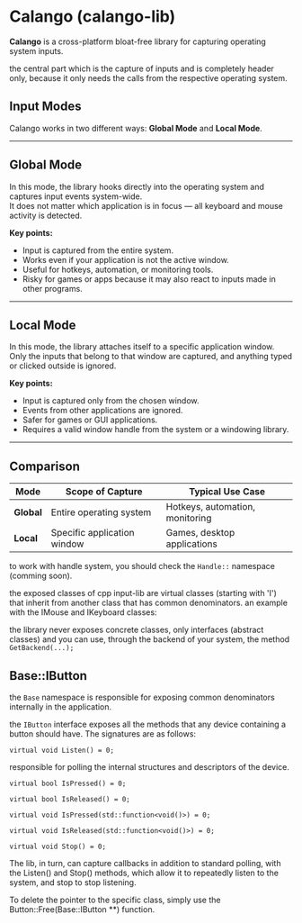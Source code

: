 # Calango (calango-lib)

**Calango** is a cross-platform bloat-free library for capturing operating system inputs.

the central part which is the capture of inputs and is completely header only, because it only needs the calls from the respective operating system.

## Input Modes

Calango works in two different ways: **Global Mode** and **Local Mode**.  

---

## Global Mode

In this mode, the library hooks directly into the operating system and captures input events system-wide.  
It does not matter which application is in focus — all keyboard and mouse activity is detected.  

**Key points:**
- Input is captured from the entire system.  
- Works even if your application is not the active window.  
- Useful for hotkeys, automation, or monitoring tools.  
- Risky for games or apps because it may also react to inputs made in other programs.  

---

## Local Mode

In this mode, the library attaches itself to a specific application window.  
Only the inputs that belong to that window are captured, and anything typed or clicked outside is ignored.  

**Key points:**
- Input is captured only from the chosen window.  
- Events from other applications are ignored.  
- Safer for games or GUI applications.  
- Requires a valid window handle from the system or a windowing library.  

---

## Comparison

| Mode       | Scope of Capture            | Typical Use Case                 |
|------------|-----------------------------|----------------------------------|
| **Global** | Entire operating system     | Hotkeys, automation, monitoring  |
| **Local**  | Specific application window | Games, desktop applications      |

to work with handle system, you should check the `Handle::` namespace (comming soon).

the exposed classes of cpp input-lib are virtual classes (starting with 'I') that inherit from another class that has common denominators.
an example with the IMouse and IKeyboard classes:

the library never exposes concrete classes, only interfaces (abstract classes) and you can use, 
through the backend of your system, the method `GetBackend(...);`
## Base::IButton

the `Base` namespace is responsible for exposing common denominators internally in the application.

the `IButton` interface exposes all the methods that any device containing a button should have. The signatures are as follows:

`virtual void Listen() = 0;`

responsible for polling the internal structures and descriptors of the device.

`virtual bool IsPressed() = 0;`

`virtual bool IsReleased() = 0;`

`virtual void IsPressed(std::function<void()>) = 0;`

`virtual void IsReleased(std::function<void()>) = 0;`

`virtual void Stop() = 0;`

The lib, in turn, can capture callbacks in addition to standard polling, with the Listen() and Stop() methods, which allow it to repeatedly listen to the system, and stop to stop listening.

To delete the pointer to the specific class, simply use the Button::Free(Base::IButton **) function.
